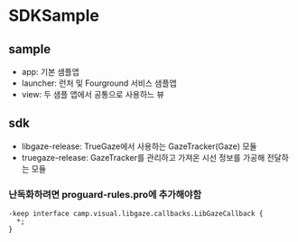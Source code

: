 # SDKSample

## sample
- app: 기본 샘플앱
- launcher: 런처 및 Fourground 서비스 샘플앱
- view: 두 샘플 앱에서 공통으로 사용하느 뷰
## sdk
- libgaze-release: TrueGaze에서 사용하는 GazeTracker(Gaze) 모듈
- truegaze-release: GazeTracker를 관리하고 가져온 시선 정보를 가공해 전달하는 모듈

### 난독화하려면 proguard-rules.pro에 추가해야함
```
-keep interface camp.visual.libgaze.callbacks.LibGazeCallback {
  *;
}
```
